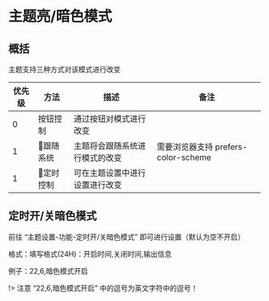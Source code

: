 # 主题亮/暗色模式

## 概括

主题支持三种方式对该模式进行改变

|优先级|方法|描述|备注|
|----|----|----|----|
|0|按钮控制|通过按钮对模式进行改变||
|1|跟随系统|主题将会跟随系统进行模式的改变|需要浏览器支持 prefers-color-scheme|
|1|定时控制|可在主题设置中进行设置进行改变||

## 定时开/关暗色模式

前往 “主题设置-功能-定时开/关暗色模式” 即可进行设置（默认为空不开启）

格式：填写格式(24H)：开启时间,关闭时间,输出信息

例子：22,6,暗色模式开启

!> 注意 “22,6,暗色模式开启” 中的逗号为英文字符中的逗号！